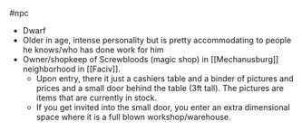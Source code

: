 #npc

- Dwarf
- Older in age, intense personality but is pretty accommodating to people he knows/who has done work for him
- Owner/shopkeep of Screwbloods (magic shop) in [[Mechanusburg]] neighborhood in [[Faciv]].
	- Upon entry, there it just a cashiers table and a binder of pictures and prices and a small door behind the table (3ft tall). The pictures are items that are currently in stock. 
	- If you get invited into the small door, you enter an extra dimensional space where it is a full blown workshop/warehouse.